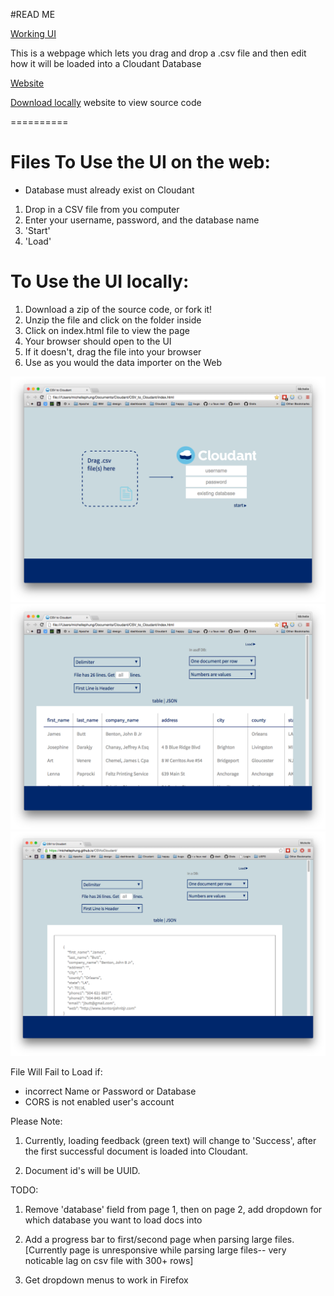 #READ ME

[Working UI](https://michellephung.github.io/CSVtoCloudant/)  

This is a webpage which lets you drag and drop a .csv file and then edit how it will be loaded into a Cloudant Database


[Website](https://michellephung.github.io/CSVtoCloudant/)

[Download locally](https://github.com/michellephung/CSVtoCloudant) website to view source code

==========

# Files To Use the UI on the web:

- Database must already exist on Cloudant
1. Drop in a CSV file from you computer
2. Enter your username, password, and the database name
3. 'Start'
4. 'Load'  

# To Use the UI locally:  
1. Download a zip of the source code, or fork it!
1. Unzip the file and click on the folder inside
1. Click on index.html file to view the page
2. Your browser should open to the UI
3. If it doesn't, drag the file into your browser
4. Use as you would the data importer on the Web


[<img src="screenshots/FrontPage.png">](https://michellephung.github.io/CSVtoCloudant/)
[<img src="screenshots/SecondPage.png">](https://michellephung.github.io/CSVtoCloudant/)
[<img src="screenshots/jsonview.png">](https://michellephung.github.io/CSVtoCloudant/)

File Will Fail to Load if:    
- incorrect Name or Password or Database  
- CORS is not enabled user's account


Please Note:

1. Currently, loading feedback (green text) will change to 'Success', after the first successful document is loaded into Cloudant. 

2. Document id's will be UUID.

TODO:   

1. Remove 'database' field from page 1, then on page 2, add dropdown for which database you want to load docs into  

4. Add a progress bar to first/second page when parsing large files. [Currently page is unresponsive while parsing large files-- very noticable lag on csv file with 300+ rows]  

5. Get dropdown menus to work in Firefox

